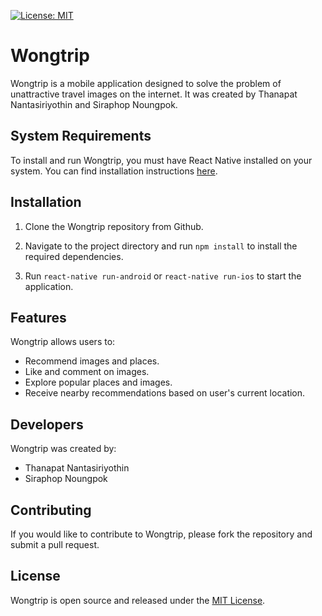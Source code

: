 [![License: MIT](https://img.shields.io/badge/License-MIT-yellow.svg)](https://opensource.org/licenses/MIT)
# Wongtrip

Wongtrip is a mobile application designed to solve the problem of unattractive travel images on the internet. It was created by Thanapat Nantasiriyothin and Siraphop Noungpok.

## System Requirements

To install and run Wongtrip, you must have React Native installed on your system. You can find installation instructions [here](https://reactnative.dev/docs/environment-setup).

## Installation

1. Clone the Wongtrip repository from Github.

2. Navigate to the project directory and run `npm install` to install the required dependencies.

3. Run `react-native run-android` or `react-native run-ios` to start the application.

## Features

Wongtrip allows users to:

- Recommend images and places.
- Like and comment on images.
- Explore popular places and images.
- Receive nearby recommendations based on user's current location.


## Developers

Wongtrip was created by:

- Thanapat Nantasiriyothin
- Siraphop Noungpok

## Contributing

If you would like to contribute to Wongtrip, please fork the repository and submit a pull request.

## License

Wongtrip is open source and released under the [MIT License](LICENSE).
